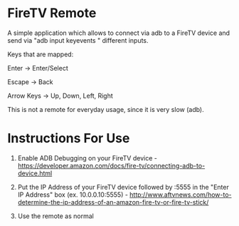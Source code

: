 FireTV Remote
==================
A simple application which allows to connect via adb to a FireTV device and send via "adb input keyevents <id>" different inputs.

Keys that are mapped:

Enter -> Enter/Select

Escape -> Back

Arrow Keys -> Up, Down, Left, Right


This is not a remote for everyday usage, since it is very slow (adb).

Instructions For Use
==================
1. Enable ADB Debugging on your FireTV device
        - https://developer.amazon.com/docs/fire-tv/connecting-adb-to-device.html

2. Put the IP Address of your FireTV device followed by :5555 in the "Enter IP Address" box (ex. 10.0.0.10:5555)
        - http://www.aftvnews.com/how-to-determine-the-ip-address-of-an-amazon-fire-tv-or-fire-tv-stick/

3. Use the remote as normal
